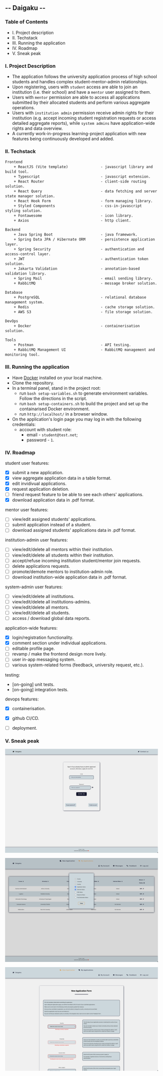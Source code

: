 ## -- Daigaku --

### Table of Contents
+ I. Project description
+ II. Techstack
+ III. Running the application
+ IV. Roadmap
+ V. Sneak peak


### I. Project Description
+ The application follows the university application process of high school students and handles complex student-mentor-admin relationships.
+ Upon registering, users with ``student`` access are able to join an institution (i.e. their school) and have a ``mentor`` user assigned to them.
+ Users with ``mentor`` permission are able to access all applications submitted by their allocated students and perform various aggregate operations.
+ Users with ``institution admin`` permission receive admin rights for their institution (e.g. accept incoming student registration requests or access detailed aggregate reports), while ``system admins`` have application-wide rights and data overview.
+ A currently work-in-progress learning-project application with new features being continuously developed and added.


### II. Techstack
```
Frontend
    + ReactJS (Vite template)               - javascript library and build tool.
    + Typescript                            - javascript extension.
    + React Router                          - client-side routing solution.
    + React Query                           - data fetching and server state manager solution.
    + React Hook Form                       - form managing library.
    + Styled Components                     - css-in-javascript styling solution.
    + Fontawesome                           - icon library.
    + Axios                                 - http client.
```

```
Backend
    + Java Spring Boot                      - java framework.
    + Spring Data JPA / Hibernate ORM       - persistence application layer.
    + Spring Security                       - authentication and access-control layer.
    + JWT                                   - authentication token solution.
    + Jakarta Validation                    - annotation-based validation library.
    + Spring Mail                           - email sending library.
    + RabbitMQ                              - message broker solution.
```

```
Database
    + PostgreSQL                            - relational database management system.
    + Redis                                 - cache storage solution.
    + AWS S3                                - file storage solution.
```

```
DevOps
    + Docker                                - containerisation solution.
```

```
Tools
    + Postman                               - API testing.
    + RabbitMQ Management UI                - RabbitMQ management and monitoring tool.
```

### III. Running the application
+ Have [Docker](https://docs.docker.com/get-docker/) installed on your local machine.
+ Clone the repository.
+ In a terminal panel, stand in the project root:
    + run ``bash setup-variables.sh`` to generate environment variables. Follow the directions in the script.
    + run ``bash setup-containers.sh`` to build the project and set up the containarised Docker environment.
    + run ``http://localhost/`` in a browser window.
+ On the application's login page you may log in with the following credentials:
    + account with student role:
        + email - ``student@test.net``;
        + password - ``1``.


### IV. Roadmap
student user features:
- [x] submit a new application.
- [x] view aggregate application data in a table format.
- [x] edit invidivual applications.
- [x] request application deletion.
- [ ] friend request feature to be able to see each others' applications.
- [x] download application data in .pdf format.

mentor user features:
- [ ] view/edit assigned students' applications.
- [ ] submit application instead of a student.
- [ ] download assigned students' applications data in .pdf format.

institution-admin user features:
- [ ] view/edit/delete all mentors within their institution.
- [ ] view/edit/delete all students within their institution.
- [ ] accept/refuse incoming institution student/mentor join requests.
- [ ] delete applications requests.
- [ ] promote/demote mentors to institution-admin role.
- [ ] download institution-wide application data in .pdf format.

system-admin user features:
- [ ] view/edit/delete all institutions.
- [ ] view/edit/delete all institutions-admins.
- [ ] view/edit/delete all mentors.
- [ ] view/edit/delete all students.
- [ ] access / download global data reports.

application-wide features:
- [x] login/registration functionality.
- [x] comment section under individual applications.
- [ ] editable profile page.
- [ ] revamp / make the frontend design more lively.
- [ ] user in-app messaging system.
- [ ] various system-related forms (feedback, university request, etc.).

testing:
- [on-going] unit tests.
- [on-going] integration tests.

devops features:
- [x] containerisation.
- [x] github CI/CD.
- [ ] deployment.


### V. Sneak peak
![login_page](./repo-assets/login_page.png)

![applications_table](./repo-assets/applications_table.png)

![application_form](./repo-assets/application_form.png)
